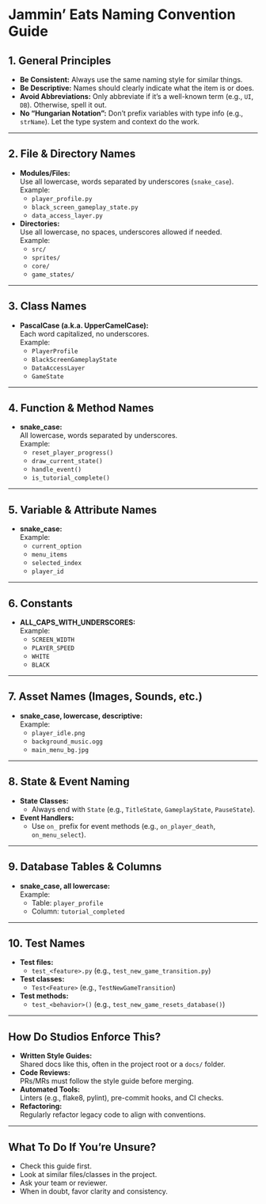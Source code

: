# Jammin’ Eats Naming Convention Guide

## 1. General Principles
- **Be Consistent:** Always use the same naming style for similar things.
- **Be Descriptive:** Names should clearly indicate what the item is or does.
- **Avoid Abbreviations:** Only abbreviate if it’s a well-known term (e.g., `UI`, `DB`). Otherwise, spell it out.
- **No “Hungarian Notation”:** Don’t prefix variables with type info (e.g., `strName`). Let the type system and context do the work.

---

## 2. File & Directory Names
- **Modules/Files:**  
  Use all lowercase, words separated by underscores (`snake_case`).  
  Example:  
  - `player_profile.py`
  - `black_screen_gameplay_state.py`
  - `data_access_layer.py`
- **Directories:**  
  Use all lowercase, no spaces, underscores allowed if needed.  
  Example:  
  - `src/`
  - `sprites/`
  - `core/`
  - `game_states/`

---

## 3. Class Names
- **PascalCase (a.k.a. UpperCamelCase):**  
  Each word capitalized, no underscores.  
  Example:  
  - `PlayerProfile`
  - `BlackScreenGameplayState`
  - `DataAccessLayer`
  - `GameState`

---

## 4. Function & Method Names
- **snake_case:**  
  All lowercase, words separated by underscores.  
  Example:  
  - `reset_player_progress()`
  - `draw_current_state()`
  - `handle_event()`
  - `is_tutorial_complete()`

---

## 5. Variable & Attribute Names
- **snake_case:**  
  Example:  
  - `current_option`
  - `menu_items`
  - `selected_index`
  - `player_id`

---

## 6. Constants
- **ALL_CAPS_WITH_UNDERSCORES:**  
  Example:  
  - `SCREEN_WIDTH`
  - `PLAYER_SPEED`
  - `WHITE`
  - `BLACK`

---

## 7. Asset Names (Images, Sounds, etc.)
- **snake_case, lowercase, descriptive:**  
  Example:  
  - `player_idle.png`
  - `background_music.ogg`
  - `main_menu_bg.jpg`

---

## 8. State & Event Naming
- **State Classes:**  
  - Always end with `State` (e.g., `TitleState`, `GameplayState`, `PauseState`).
- **Event Handlers:**  
  - Use `on_` prefix for event methods (e.g., `on_player_death`, `on_menu_select`).

---

## 9. Database Tables & Columns
- **snake_case, all lowercase:**  
  Example:  
  - Table: `player_profile`
  - Column: `tutorial_completed`

---

## 10. Test Names
- **Test files:**  
  - `test_<feature>.py` (e.g., `test_new_game_transition.py`)
- **Test classes:**  
  - `Test<Feature>` (e.g., `TestNewGameTransition`)
- **Test methods:**  
  - `test_<behavior>()` (e.g., `test_new_game_resets_database()`)

---

## How Do Studios Enforce This?
- **Written Style Guides:**  
  Shared docs like this, often in the project root or a `docs/` folder.
- **Code Reviews:**  
  PRs/MRs must follow the style guide before merging.
- **Automated Tools:**  
  Linters (e.g., flake8, pylint), pre-commit hooks, and CI checks.
- **Refactoring:**  
  Regularly refactor legacy code to align with conventions.

---

## What To Do If You’re Unsure?
- Check this guide first.
- Look at similar files/classes in the project.
- Ask your team or reviewer.
- When in doubt, favor clarity and consistency.
